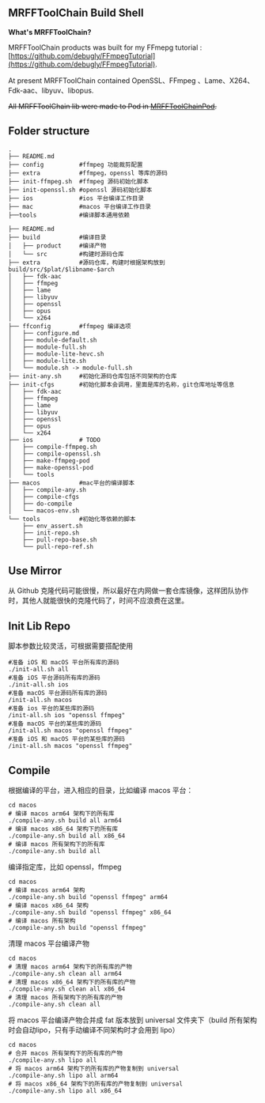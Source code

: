 ## MRFFToolChain Build Shell

**What's MRFFToolChain?**

MRFFToolChain products was built for my FFmepg tutorial : [https://github.com/debugly/FFmpegTutorial](https://github.com/debugly/FFmpegTutorial).

At present MRFFToolChain contained OpenSSL、FFmpeg 、Lame、X264、Fdk-aac、libyuv、libopus.

~~All MRFFToolChain lib were made to Pod in [MRFFToolChainPod](https://github.com/debugly/MRFFToolChainPod/).~~

## Folder structure

```
.
├── README.md
├── config          #ffmpeg 功能裁剪配置
├── extra           #ffmpeg，openssl 等库的源码
├── init-ffmpeg.sh  #ffmpeg 源码初始化脚本
├── init-openssl.sh #openssl 源码初始化脚本
├── ios             #ios 平台编译工作目录
├── mac             #macos 平台编译工作目录
├──tools            #编译脚本通用依赖

├── README.md
├── build           #编译目录
│   ├── product     #编译产物
│   └── src         #构建时源码仓库
├── extra           #源码仓库，构建时根据架构放到 build/src/$plat/$libname-$arch
│   ├── fdk-aac
│   ├── ffmpeg
│   ├── lame
│   ├── libyuv
│   ├── openssl
│   ├── opus
│   └── x264
├── ffconfig        #ffmpeg 编译选项
│   ├── configure.md
│   ├── module-default.sh
│   ├── module-full.sh
│   ├── module-lite-hevc.sh
│   ├── module-lite.sh
│   └── module.sh -> module-full.sh
├── init-any.sh     #初始化源码仓库包括不同架构的仓库
├── init-cfgs       #初始化脚本会调用，里面是库的名称，git仓库地址等信息
│   ├── fdk-aac
│   ├── ffmpeg
│   ├── lame
│   ├── libyuv
│   ├── openssl
│   ├── opus
│   └── x264
├── ios             # TODO
│   ├── compile-ffmpeg.sh
│   ├── compile-openssl.sh
│   ├── make-ffmpeg-pod
│   ├── make-openssl-pod
│   └── tools
├── macos           #mac平台的编译脚本
│   ├── compile-any.sh
│   ├── compile-cfgs
│   ├── do-compile
│   └── macos-env.sh
└── tools           #初始化等依赖的脚本
    ├── env_assert.sh
    ├── init-repo.sh
    ├── pull-repo-base.sh
    └── pull-repo-ref.sh
```

## Use Mirror

从 Github 克隆代码可能很慢，所以最好在内网做一套仓库镜像，这样团队协作时，其他人就能很快的克隆代码了，时间不应浪费在这里。



## Init Lib Repo

脚本参数比较灵活，可根据需要搭配使用

```
#准备 iOS 和 macOS 平台所有库的源码
./init-all.sh all
#准备 iOS 平台源码所有库的源码
./init-all.sh ios
#准备 macOS 平台源码所有库的源码
/init-all.sh macos
#准备 ios 平台的某些库的源码
/init-all.sh ios "openssl ffmpeg"
#准备 macOS 平台的某些库的源码
/init-all.sh macos "openssl ffmpeg"
#准备 iOS 和 macOS 平台的某些库的源码
/init-all.sh macos "openssl ffmpeg"
```

## Compile

根据编译的平台，进入相应的目录，比如编译 macos 平台：

```
cd macos
# 编译 macos arm64 架构下的所有库
./compile-any.sh build all arm64
# 编译 macos x86_64 架构下的所有库
./compile-any.sh build all x86_64
# 编译 macos 所有架构下的所有库
./compile-any.sh build all
```

编译指定库，比如 openssl，ffmpeg

```
cd macos
# 编译 macos arm64 架构
./compile-any.sh build "openssl ffmpeg" arm64
# 编译 macos x86_64 架构
./compile-any.sh build "openssl ffmpeg" x86_64
# 编译 macos 所有架构
./compile-any.sh build "openssl ffmpeg"
```

清理 macos 平台编译产物

```
cd macos
# 清理 macos arm64 架构下的所有库的产物
./compile-any.sh clean all arm64
# 清理 macos x86_64 架构下的所有库的产物
./compile-any.sh clean all x86_64
# 清理 macos 所有架构下的所有库的产物
./compile-any.sh clean all
```

将 macos 平台编译产物合并成 fat 版本放到 universal 文件夹下（build 所有架构时会自动lipo，只有手动编译不同架构时才会用到 lipo）

```
cd macos
# 合并 macos 所有架构下的所有库的产物
./compile-any.sh lipo all
# 将 macos arm64 架构下的所有库的产物复制到 universal
./compile-any.sh lipo all arm64
# 将 macos x86_64 架构下的所有库的产物复制到 universal
./compile-any.sh lipo all x86_64
```